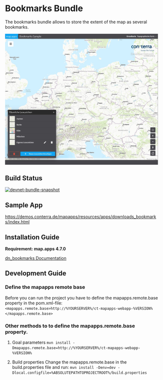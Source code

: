 # Bookmarks Bundle
The bookmarks bundle allows to store the extent of the map as several bookmarks.

![Screenshot App](https://github.com/conterra/mapapps-bookmarks/blob/main/screenshot.JPG)

## Build Status
[![devnet-bundle-snapshot](https://github.com/conterra/mapapps-bookmarks/actions/workflows/devnet-bundle-snapshot.yml/badge.svg)](https://github.com/conterra/mapapps-bookmarks/actions/workflows/devnet-bundle-snapshot.yml)

## Sample App
https://demos.conterra.de/mapapps/resources/apps/downloads_bookmarks/index.html

## Installation Guide
**Requirement: map.apps 4.7.0**

[dn_bookmarks Documentation](https://github.com/conterra/mapapps-bookmarks/tree/master/src/main/js/bundles/dn_bookmarks)

## Development Guide
### Define the mapapps remote base
Before you can run the project you have to define the mapapps.remote.base property in the pom.xml-file:
`<mapapps.remote.base>http://%YOURSERVER%/ct-mapapps-webapp-%VERSION%</mapapps.remote.base>`

### Other methods to to define the mapapps.remote.base property.
1. Goal parameters
`mvn install -Dmapapps.remote.base=http://%YOURSERVER%/ct-mapapps-webapp-%VERSION%`

2. Build properties
Change the mapapps.remote.base in the build.properties file and run:
`mvn install -Denv=dev -Dlocal.configfile=%ABSOLUTEPATHTOPROJECTROOT%/build.properties`
